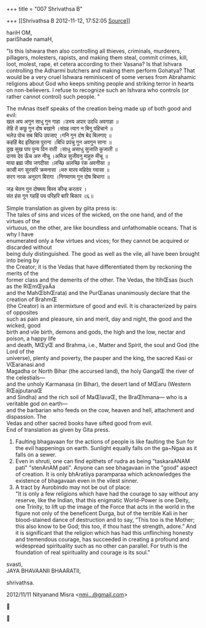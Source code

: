 +++
title = "007 Shrivathsa B"

+++
[[Shrivathsa B	2012-11-12, 17:52:05 [Source](https://groups.google.com/g/bvparishat/c/N32rlt8zqwk)]]



hariH OM,  
pariShade namaH,

  
  
"Is this Ishwara then also controlling all thieves, criminals, murderers, pillagers, molesters, rapists, and making them steal, commit crimes, kill, loot, molest, rape, et cetera according to their Vasana? Is that Ishvara controlling the Adharmi butchers and making them perform Gohatya? That would be a very cruel Ishwara reminiscent of some verses from Abrahamic religions about God who keeps smiting people and striking terror in hearts on non-believers. I refuse to recognize such an Ishvara who controls (or rather cannot control) such people. "  
  

 The mAnas itself speaks of the creation being made up of both good and evil:  
खल अघ अगुन साधु गुन गाहा ।उभय अपार उदधि अवगाहा ॥  
तेहि तें कछु गुन दोष बखाने ।संग्रह त्याग न बिनु पहिचाने ॥  
भलेउ पोच सब बिधि उपजाए ।गनि गुन दोष बेद बिलगाए ॥  
कहहिं बेद इतिहास पुराना ।बिधि प्रपंचु गुन अवगुन साना ॥  
दुख सुख पाप पुन्य दिन राती ।साधु असाधु सुजाति कुजाती ॥  
दानव देव ऊँच अरु नीचू ।अमिअ सुजीवनु माहुरु मीचू ॥  
माया ब्रह्म जीव जगदीसा ।लच्छि अलच्छि रंक अवनीसा ॥  
कासी मग सुरसरि क्रमनासा ।मरु मारव महिदेव गवासा ॥  
सरग नरक अनुराग बिरागा ।निगमागम गुन दोष बिभागा ॥  
  
जड़ चेतन गुन दोषमय बिस्व कीन्ह करतार ।  
संत हंस गुन गहहिं पय परिहरि बारि बिकार ॥६॥  
  
 Simple translation as given by giita press is:  
The tales of sins and vices of the wicked, on the one hand, and of the virtues of the  
virtuous, on the other, are like boundless and unfathomable oceans. That is why I have  
enumerated only a few virtues and vices; for they cannot be acquired or discarded without  
being duly distinguished. The good as well as the vile, all have been brought into being by  
the Creator; it is the Vedas that have differentiated them by reckoning the merits of the  
former class and the demerits of the other. The Vedas, the ItihŒsas (such as the RŒmŒyaÄa  
and the MahŒbhŒrata) and the PurŒanas unanimously declare that the creation of BrahmŒ  
(the Creator) is an intermixture of good and evil. It is characterized by pairs of opposites  
such as pain and pleasure, sin and merit, day and night, the good and the wicked, good  
birth and vile birth, demons and gods, the high and the low, nectar and poison, a happy life  
and death, MŒyŒ and Brahma, i.e., Matter and Spirit, the soul and God (the Lord of the  
universe), plenty and poverty, the pauper and the king, the sacred Kasi or VŒaranasi and  
Magadha or North Bihar (the accursed land), the holy GangaŒ the river of the celestials—  
and the unholy Karmanasa (in Bihar), the desert land of MŒaru (Western RŒajputanaŒ  
and Sindha) and the rich soil of MaŒlavaŒ, the BraŒhmana— who is a veritable god on earth—  
and the barbarian who feeds on the cow, heaven and hell, attachment and dispassion. The  
Vedas and other sacred books have sifted good from evil.  
End of translation as given by Gita press.  
  
1. Faulting bhagavaan for the actions of people is like faulting the Sun for the evil happenings on earth. Sunlight equally falls on the ga\~Ngaa as it falls on a sewer.  
2. Even in shruti, one can find epithets of rudra as being "taskaraANAM pati" "stenAnAM pati". Anyone can see bhagavaan in the "good" aspect of creation. It is only bhAratiiya paramparaa which acknowledges the existence of bhagavaan even in the vilest sinner.  
3. A tract by Aurobindo may not be out of place:  
"It is only a few religions which have had the courage to say without any reserve, like the Indian, that this enigmatic World-Power is one Deity, one Trinity, to lift up the image of the Force that acts in the world in the figure not only of the beneficent Durga, but of the terrible Kali in her blood-stained dance of destruction and to say, “This too is the Mother; this also know to be God; this too, if thou hast the strength, adore.” And it is significant that the religion which has had this unflinching honesty and tremendous courage, has succeeded in creating a profound and widespread spirituality such as no other can parallel. For truth is the foundation of real spirituality and courage is its soul."  
  
svasti,  
       JAYA BHAVAANII BHAARATII,  
                                 
shrivathsa.  
  
  

  
  

2012/11/11 Nityanand Misra \<[nmi...@gmail.com]()\>  





